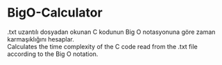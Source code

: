 # BigO-Calculator
.txt uzantılı dosyadan okunan C kodunun Big O notasyonuna göre zaman karmaşıklığını hesaplar.<br />
Calculates the time complexity of the C code read from the .txt file according to the Big O notation.<br />

